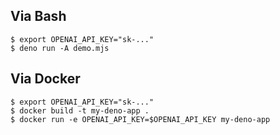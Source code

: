 
## Via Bash
```
$ export OPENAI_API_KEY="sk-..."
$ deno run -A demo.mjs
```
## Via Docker
```
$ export OPENAI_API_KEY="sk-..."
$ docker build -t my-deno-app .
$ docker run -e OPENAI_API_KEY=$OPENAI_API_KEY my-deno-app
```